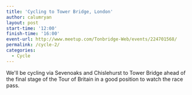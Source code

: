 ```yaml
---
title: 'Cycling to Tower Bridge, London'
author: calumryan
layout: post
start-time: '12:00'
finish-time: '16:00'
event-url: http://www.meetup.com/Tonbridge-Web/events/224701568/
permalink: /cycle-2/
categories:
  - Cycle
---
```

We'll be cycling via Sevenoaks and Chislehurst to Tower Bridge ahead of the final stage of the Tour of Britain in a good position to watch the race pass.
<!--more-->